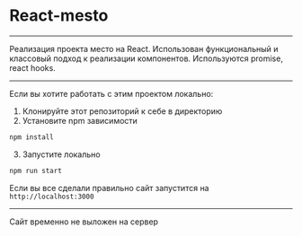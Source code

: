 # React-mesto

_____________

Реализация проекта место на React. Использован функциональный и классовый подход к реализации компонентов.
Используются promise, react hooks.

_____________


Если вы хотите работать с этим проектом локально:

1. Клонируйте этот репозиторий к себе в директорию
2. Установите npm зависимости

```sh
npm install
```

3. Запустите локально

```sh
npm run start
```

Если вы все сделали правильно сайт запустится на
`http://localhost:3000`

_____________

Сайт временно не выложен на сервер
